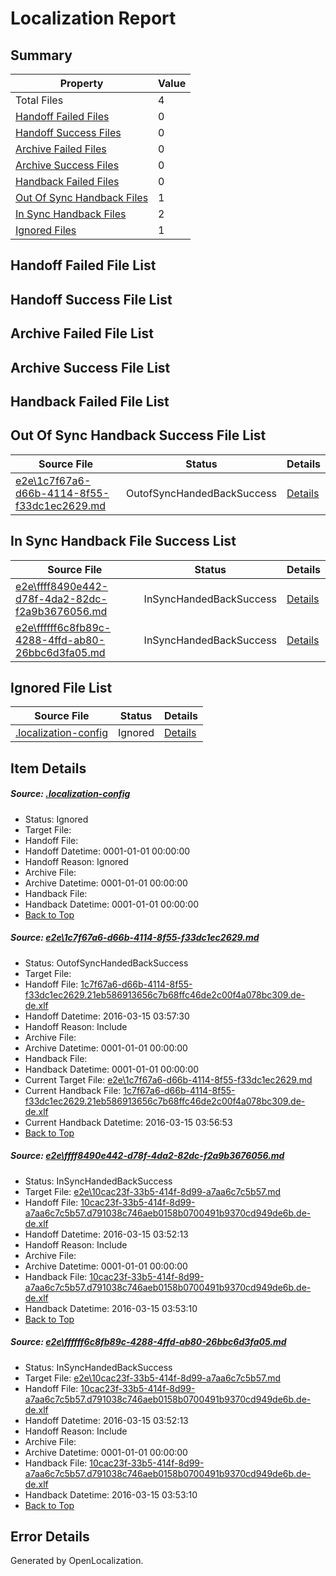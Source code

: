 # <a name='report-top'></a> Localization Report

## Summary
 Property | Value 
 -------- | ----- 
 Total Files | 4
[ Handoff Failed Files ](#handoff-failed-list)| 0
[ Handoff Success Files ](#handoff-success-list)| 0
[ Archive Failed Files ](#archive-failed-list)| 0
[ Archive Success Files ](#archive-success-list)| 0
[ Handback Failed Files ](#handback-failed-list)| 0
[ Out Of Sync Handback Files ](#outofsync-handback-success-list)| 1
[ In Sync Handback Files ](#insync-handback-success-list)| 2
[ Ignored Files ](#ignored-list)| 1

## <a name='handoff-failed-list'></a> Handoff Failed File List

## <a name='handoff-success-list'></a> Handoff Success File List

## <a name='archive-failed-list'></a> Archive Failed File List

## <a name='archive-success-list'></a> Archive Success File List

## <a name='handback-failed-list'></a> Handback Failed File List

## <a name='outofsync-handback-success-list'></a> Out Of Sync Handback Success File List
 Source File | Status | Details 
 ----------- | ------ | ------- 
 [e2e\1c7f67a6-d66b-4114-8f55-f33dc1ec2629.md](https://github.com/OpenLocalizationTest/oltest/blob/c5695c5b9e060bdc01e8775fc12d17b875721147/e2e/1c7f67a6-d66b-4114-8f55-f33dc1ec2629.md) | OutofSyncHandedBackSuccess | [Details](#61cb5d024c158a8566fa26f6186d058b3b046d221)

## <a name='insync-handback-success-list'></a> In Sync Handback File Success List
 Source File | Status | Details 
 ----------- | ------ | ------- 
 [e2e\ffff8490e442-d78f-4da2-82dc-f2a9b3676056.md](https://github.com/OpenLocalizationTest/oltest/blob/c5695c5b9e060bdc01e8775fc12d17b875721147/e2e/ffff8490e442-d78f-4da2-82dc-f2a9b3676056.md) | InSyncHandedBackSuccess | [Details](#2a6fb154a811d59425811f50a0e992337aee2ce52)
 [e2e\ffffff6c8fb89c-4288-4ffd-ab80-26bbc6d3fa05.md](https://github.com/OpenLocalizationTest/oltest/blob/c5695c5b9e060bdc01e8775fc12d17b875721147/e2e/ffffff6c8fb89c-4288-4ffd-ab80-26bbc6d3fa05.md) | InSyncHandedBackSuccess | [Details](#2a6fb154a811d59425811f50a0e992337aee2ce53)

## <a name='ignored-list'></a> Ignored File List
 Source File | Status | Details 
 ----------- | ------ | ------- 
 [.localization-config](https://github.com/OpenLocalizationTest/oltest/blob/c5695c5b9e060bdc01e8775fc12d17b875721147/.localization-config) | Ignored | [Details](#66aca4b1c2f43b14ec41e0e427345df94af1d5e10)

## Item Details
##### <a name='66aca4b1c2f43b14ec41e0e427345df94af1d5e10'></a> Source: [.localization-config](https://github.com/OpenLocalizationTest/oltest/blob/c5695c5b9e060bdc01e8775fc12d17b875721147/.localization-config)
* Status: Ignored
* Target File: 
* Handoff File: 
* Handoff Datetime: 0001-01-01 00:00:00
* Handoff Reason: Ignored
* Archive File: 
* Archive Datetime: 0001-01-01 00:00:00
* Handback File: 
* Handback Datetime: 0001-01-01 00:00:00
* [Back to Top](#report-top)

##### <a name='61cb5d024c158a8566fa26f6186d058b3b046d221'></a> Source: [e2e\1c7f67a6-d66b-4114-8f55-f33dc1ec2629.md](https://github.com/OpenLocalizationTest/oltest/blob/c5695c5b9e060bdc01e8775fc12d17b875721147/e2e/1c7f67a6-d66b-4114-8f55-f33dc1ec2629.md)
* Status: OutofSyncHandedBackSuccess
* Target File: 
* Handoff File: [1c7f67a6-d66b-4114-8f55-f33dc1ec2629.21eb586913656c7b68ffc46de2c00f4a078bc309.de-de.xlf](https://github.com/OpenLocalizationTestOrg/olhandoff/blob/5d7500f87afc13127f25ce22076381884d87fe50/ol-handoff/OpenLocalizationTestOrg/oltest.de-de/yuwzho/ht/1c7f67a6-d66b-4114-8f55-f33dc1ec2629.21eb586913656c7b68ffc46de2c00f4a078bc309.de-de.xlf)
* Handoff Datetime: 2016-03-15 03:57:30
* Handoff Reason: Include
* Archive File: 
* Archive Datetime: 0001-01-01 00:00:00
* Handback File: 
* Handback Datetime: 0001-01-01 00:00:00
* Current Target File: [e2e\1c7f67a6-d66b-4114-8f55-f33dc1ec2629.md](https://github.com/OpenLocalizationTestOrg/oltest.de-de/blob/b639825366067b4b2f4b59875c48e2ff7da89853/e2e/1c7f67a6-d66b-4114-8f55-f33dc1ec2629.md)
* Current Handback File: [1c7f67a6-d66b-4114-8f55-f33dc1ec2629.21eb586913656c7b68ffc46de2c00f4a078bc309.de-de.xlf](https://github.com/OpenLocalizationTestOrg/olhandback/blob/95ca9a345c35e2e58b8ec3ba249b3619427587a2/ol-handback/OpenLocalizationTestOrg/oltest.de-de/yuwzho/ht/1c7f67a6-d66b-4114-8f55-f33dc1ec2629.21eb586913656c7b68ffc46de2c00f4a078bc309.de-de.xlf)
* Current Handback Datetime: 2016-03-15 03:56:53
* [Back to Top](#report-top)

##### <a name='2a6fb154a811d59425811f50a0e992337aee2ce52'></a> Source: [e2e\ffff8490e442-d78f-4da2-82dc-f2a9b3676056.md](https://github.com/OpenLocalizationTest/oltest/blob/c5695c5b9e060bdc01e8775fc12d17b875721147/e2e/ffff8490e442-d78f-4da2-82dc-f2a9b3676056.md)
* Status: InSyncHandedBackSuccess
* Target File: [e2e\10cac23f-33b5-414f-8d99-a7aa6c7c5b57.md](https://github.com/OpenLocalizationTestOrg/oltest.de-de/blob/ca363da6a17be7e30dd9498900311b4fbbdc41df/e2e/10cac23f-33b5-414f-8d99-a7aa6c7c5b57.md)
* Handoff File: [10cac23f-33b5-414f-8d99-a7aa6c7c5b57.d791038c746aeb0158b0700491b9370cd949de6b.de-de.xlf](https://github.com/OpenLocalizationTestOrg/olhandoff/blob/ba9b981cb1a57d9267543c990eae367ca373654f/ol-handoff/OpenLocalizationTestOrg/oltest.de-de/yuwzho/ht/10cac23f-33b5-414f-8d99-a7aa6c7c5b57.d791038c746aeb0158b0700491b9370cd949de6b.de-de.xlf)
* Handoff Datetime: 2016-03-15 03:52:13
* Handoff Reason: Include
* Archive File: 
* Archive Datetime: 0001-01-01 00:00:00
* Handback File: [10cac23f-33b5-414f-8d99-a7aa6c7c5b57.d791038c746aeb0158b0700491b9370cd949de6b.de-de.xlf](https://github.com/OpenLocalizationTestOrg/olhandback/blob/3a953afe79b0b15b29c06195144d2c1b6465434c/ol-handback/OpenLocalizationTestOrg/oltest.de-de/yuwzho/ht/10cac23f-33b5-414f-8d99-a7aa6c7c5b57.d791038c746aeb0158b0700491b9370cd949de6b.de-de.xlf)
* Handback Datetime: 2016-03-15 03:53:10
* [Back to Top](#report-top)

##### <a name='2a6fb154a811d59425811f50a0e992337aee2ce53'></a> Source: [e2e\ffffff6c8fb89c-4288-4ffd-ab80-26bbc6d3fa05.md](https://github.com/OpenLocalizationTest/oltest/blob/c5695c5b9e060bdc01e8775fc12d17b875721147/e2e/ffffff6c8fb89c-4288-4ffd-ab80-26bbc6d3fa05.md)
* Status: InSyncHandedBackSuccess
* Target File: [e2e\10cac23f-33b5-414f-8d99-a7aa6c7c5b57.md](https://github.com/OpenLocalizationTestOrg/oltest.de-de/blob/ca363da6a17be7e30dd9498900311b4fbbdc41df/e2e/10cac23f-33b5-414f-8d99-a7aa6c7c5b57.md)
* Handoff File: [10cac23f-33b5-414f-8d99-a7aa6c7c5b57.d791038c746aeb0158b0700491b9370cd949de6b.de-de.xlf](https://github.com/OpenLocalizationTestOrg/olhandoff/blob/ba9b981cb1a57d9267543c990eae367ca373654f/ol-handoff/OpenLocalizationTestOrg/oltest.de-de/yuwzho/ht/10cac23f-33b5-414f-8d99-a7aa6c7c5b57.d791038c746aeb0158b0700491b9370cd949de6b.de-de.xlf)
* Handoff Datetime: 2016-03-15 03:52:13
* Handoff Reason: Include
* Archive File: 
* Archive Datetime: 0001-01-01 00:00:00
* Handback File: [10cac23f-33b5-414f-8d99-a7aa6c7c5b57.d791038c746aeb0158b0700491b9370cd949de6b.de-de.xlf](https://github.com/OpenLocalizationTestOrg/olhandback/blob/3a953afe79b0b15b29c06195144d2c1b6465434c/ol-handback/OpenLocalizationTestOrg/oltest.de-de/yuwzho/ht/10cac23f-33b5-414f-8d99-a7aa6c7c5b57.d791038c746aeb0158b0700491b9370cd949de6b.de-de.xlf)
* Handback Datetime: 2016-03-15 03:53:10
* [Back to Top](#report-top)


## Error Details

Generated by OpenLocalization.
